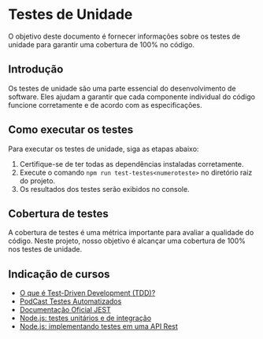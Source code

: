 # Testes de Unidade

O objetivo deste documento é fornecer informações sobre os testes de unidade para garantir uma cobertura de 100% no código.

## Introdução

Os testes de unidade são uma parte essencial do desenvolvimento de software. Eles ajudam a garantir que cada componente individual do código funcione corretamente e de acordo com as especificações.

## Como executar os testes

Para executar os testes de unidade, siga as etapas abaixo:

1. Certifique-se de ter todas as dependências instaladas corretamente.
2. Execute o comando `npm run test-testes<numeroteste>` no diretório raiz do projeto.
3. Os resultados dos testes serão exibidos no console.

## Cobertura de testes

A cobertura de testes é uma métrica importante para avaliar a qualidade do código. Neste projeto, nosso objetivo é alcançar uma cobertura de 100% nos testes de unidade.

## Indicação de cursos

* [O que é Test-Driven Development (TDD)?](https://unibb.alura.com.br/extra/alura-mais/o-que-e-test-driven-development-tdd--c1137)
* [PodCast Testes Automatizados](https://unibb.alura.com.br/extra/hipsterstech/testes-automatizados-hipsters-51-a535)
* [Documentação Oficial JEST](https://jestjs.io/pt-BR/)
* [Node.js: testes unitários e de integração](https://unibb.alura.com.br/course/nodejs-testes-unitarios-integracao)
* [Node.js: implementando testes em uma API Rest](https://unibb.alura.com.br/course/node-js-implementando-testes-api-rest)
